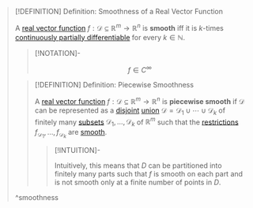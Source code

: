 >[!DEFINITION] Definition: Smoothness of a Real Vector Function
>
>A [real vector function](../Real%20Vector%20Function.md) $f: \mathcal{D} \subseteq \mathbb{R}^m \to \mathbb{R}^n$ is **smooth** iff it is $k$-times [continuously partially differentiable](Partial%20Derivatives%20of%20Real%20Vector%20Functions.md) for every $k \in \mathbb{N}$.
>
>>[!NOTATION]-
>>
>>$$
>>f \in C^\infty
>>$$
>>
>
>>[!DEFINITION] Definition: Piecewise Smoothness
>>
>>A [real vector function](../Real%20Vector%20Function.md) $f: \mathcal{D} \subseteq \mathbb{R}^m \to \mathbb{R}^n$ is **piecewise smooth** if $\mathcal{D}$ can be represented as a [disjoint](../../../../../Set%20Theory/Disjoint%20Sets.md) [union](../../../../Set%20Theory/Set%20Operations.md) $\mathcal{D} = \mathcal{D}_1 \cup \cdots \cup \mathcal{D}_k$ of finitely many [subsets](../../../../Set%20Theory/Sets.md) $\mathcal{D}_1, \dotsc, \mathcal{D}_k$ of $\mathbb{R}^m$ such that the [restrictions](../../../Functions/Restriction.md) $f_{\mathcal{D}_1}, \dotsc, f_{\mathcal{D}_k}$ are [smooth](Smoothness%20of%20Real%20Vector%20Functions.md).
>>
>>>[!INTUITION]-
>>>
>>>Intuitively, this means that $D$ can be partitioned into finitely many parts such that $f$ is smooth on each part and is not smooth only at a finite number of points in $D$.
>>>
>>
>
>^smoothness
>

